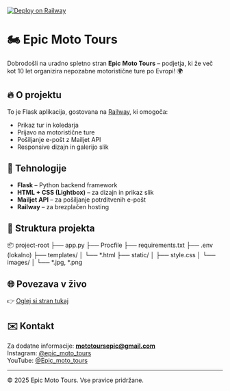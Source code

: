 [![Deploy on Railway](https://railway.app/button.svg)](https://railway.app/new/template)

# 🏍️ Epic Moto Tours

Dobrodošli na uradno spletno stran **Epic Moto Tours** – podjetja, ki že več kot 10 let organizira nepozabne motoristične ture po Evropi! 🌍

## 🔥 O projektu

To je Flask aplikacija, gostovana na [Railway](https://railway.app), ki omogoča:

- Prikaz tur in koledarja
- Prijavo na motoristične ture
- Pošiljanje e-pošt z Mailjet API
- Responsive dizajn in galerijo slik

## 🚀 Tehnologije

- **Flask** – Python backend framework
- **HTML + CSS (Lightbox)** – za dizajn in prikaz slik
- **Mailjet API** – za pošiljanje potrditvenih e-pošt
- **Railway** – za brezplačen hosting

## 📁 Struktura projekta

📦 project-root ├── app.py ├── Procfile ├── requirements.txt ├── .env (lokalno) ├── templates/ │ └── *.html ├── static/ │ ├── style.css │ └── images/ │ └── *.jpg, *.png


## 🌐 Povezava v živo

👉 [Oglej si stran tukaj](https://web-production-2bbc.up.railway.app/)

## ✉️ Kontakt

Za dodatne informacije: **mototoursepic@gmail.com**  
Instagram: [@epic_moto_tours](https://instagram.com/epic_moto_tours)  
YouTube: [@Epic_moto_tours](https://youtube.com/@Epic_moto_tours)

---

© 2025 Epic Moto Tours. Vse pravice pridržane.
